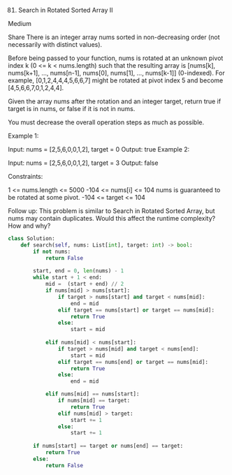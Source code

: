 81. Search in Rotated Sorted Array II

Medium

Share
There is an integer array nums sorted in non-decreasing order (not necessarily with distinct values).

Before being passed to your function, nums is rotated at an unknown pivot index k (0 <= k < nums.length) such that the resulting array is [nums[k], nums[k+1], ..., nums[n-1], nums[0], nums[1], ..., nums[k-1]] (0-indexed). For example, [0,1,2,4,4,4,5,6,6,7] might be rotated at pivot index 5 and become [4,5,6,6,7,0,1,2,4,4].

Given the array nums after the rotation and an integer target, return true if target is in nums, or false if it is not in nums.

You must decrease the overall operation steps as much as possible.

 

Example 1:

Input: nums = [2,5,6,0,0,1,2], target = 0
Output: true
Example 2:

Input: nums = [2,5,6,0,0,1,2], target = 3
Output: false
 

Constraints:

1 <= nums.length <= 5000
-104 <= nums[i] <= 104
nums is guaranteed to be rotated at some pivot.
-104 <= target <= 104
 

Follow up: This problem is similar to Search in Rotated Sorted Array, but nums may contain duplicates. Would this affect the runtime complexity? How and why?

```python
class Solution:
    def search(self, nums: List[int], target: int) -> bool:
        if not nums:
            return False
        
        start, end = 0, len(nums) - 1
        while start + 1 < end:
            mid =  (start + end) // 2
            if nums[mid] > nums[start]:
                if target > nums[start] and target < nums[mid]:
                    end = mid
                elif target == nums[start] or target == nums[mid]:
                    return True
                else:
                    start = mid
                    
            elif nums[mid] < nums[start]:
                if target > nums[mid] and target < nums[end]:
                    start = mid
                elif target == nums[end] or target == nums[mid]:
                    return True
                else:
                    end = mid

            elif nums[mid] == nums[start]:
                if nums[mid] == target:
                    return True
                elif nums[mid] > target:
                    start += 1
                else:
                    start += 1
                    
        if nums[start] == target or nums[end] == target:
            return True
        else:
            return False
```